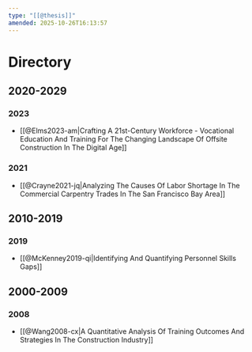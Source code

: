 ```yaml
---
type: "[[@thesis]]"
amended: 2025-10-26T16:13:57
---
```


# Directory
## 2020-2029
### 2023
- [[@Elms2023-am|Crafting A 21st-Century Workforce - Vocational Education And Training For The Changing Landscape Of Offsite Construction In The Digital Age]]
### 2021
- [[@Crayne2021-jq|Analyzing The Causes Of Labor Shortage In The Commercial Carpentry Trades In The San Francisco Bay Area]]
## 2010-2019
### 2019
- [[@McKenney2019-qi|Identifying And Quantifying Personnel Skills Gaps]]
## 2000-2009
### 2008
- [[@Wang2008-cx|A Quantitative Analysis Of Training Outcomes And Strategies In The Construction Industry]]
